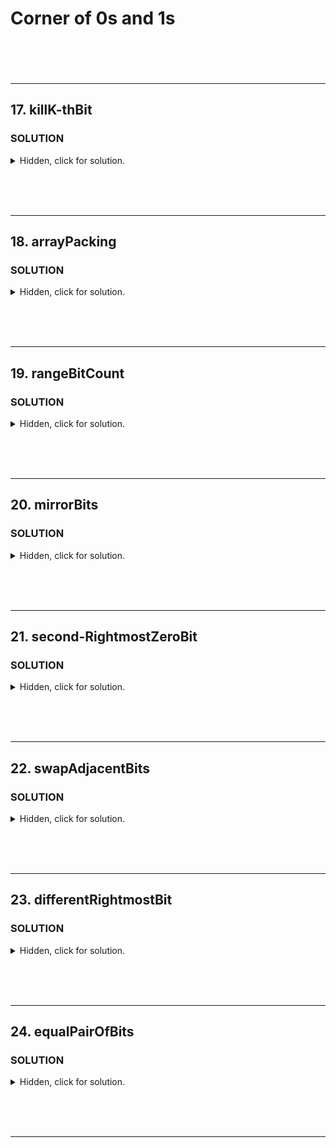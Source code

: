 # Corner of 0s and 1s <br><br><br>

---

## 17. killK-thBit

### **SOLUTION**

<details>
  <summary>Hidden, click for solution.</summary>

```javascript

```

</details>

<br><br><br>

--- 

## 18. arrayPacking

### **SOLUTION**

<details>
  <summary>Hidden, click for solution.</summary>

```javascript

```

</details>

<br><br><br>

--- 

## 19. rangeBitCount

### **SOLUTION**

<details>
  <summary>Hidden, click for solution.</summary>

```javascript

```

</details>

<br><br><br>

--- 

## 20. mirrorBits

### **SOLUTION**

<details>
  <summary>Hidden, click for solution.</summary>

```javascript

```

</details>

<br><br><br>

---
 
## 21. second-RightmostZeroBit

### **SOLUTION**

<details>
  <summary>Hidden, click for solution.</summary>

```javascript

```

</details>

<br><br><br>

--- 

## 22. swapAdjacentBits

### **SOLUTION**

<details>
  <summary>Hidden, click for solution.</summary>

```javascript

```

</details>

<br><br><br>

--- 

## 23. differentRightmostBit

### **SOLUTION**

<details>
  <summary>Hidden, click for solution.</summary>

```javascript

```

</details>

<br><br><br>

--- 

## 24. equalPairOfBits

### **SOLUTION**

<details>
  <summary>Hidden, click for solution.</summary>

```javascript

```

</details>

<br><br><br>

--- 

